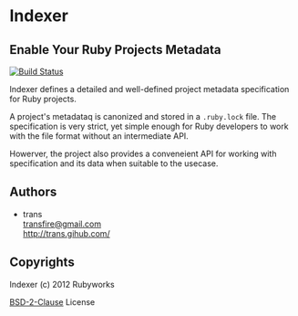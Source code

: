 # Indexer

## Enable Your Ruby Projects Metadata

[![Build Status](https://secure.travis-ci.org/rubyworks/indexer.png)](http://travis-ci.org/rubyworks/indexer)

Indexer defines a detailed and well-defined project metadata specification
for Ruby projects.

A project's metadataq is canonized and stored in a `.ruby.lock` file.
The specification is very strict, yet simple enough for Ruby developers
to work with the file format without an intermediate API.

Howerver, the project also provides a conveneient API for working with
specification and its data when suitable to the usecase.

## Authors

<ul>
<li class="vcard">
  <div class="nickname">trans</div>
  <div><a class="email" href="mailto:transfire@gmail.com">transfire@gmail.com</a></div>
  <div><a class="url" href="http://example.com/">http://trans.gihub.com/</a></div>
</li>
</ul>

## Copyrights

Indexer (c) 2012 Rubyworks

<a href="http://www.spdx.org/licenses/BSD-2-Clause" rel="license">BSD-2-Clause</a> License
